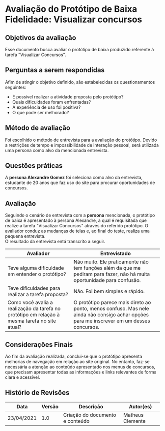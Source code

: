 # Avaliação do Protótipo de Baixa Fidelidade: Visualizar concursos
## Objetivos da avaliação
Esse documento busca avaliar o protótipo de baixa produzido referente à tarefa "Visualizar Concursos".
## Perguntas a serem respondidas
Afim de atingir o objetivo definido, são estabelecidas os questionamentos seguintes:

- É possível realizar a atividade proposta pelo protótipo?
- Quais dificuldades foram enfrentadas?
- A experiência de uso foi positiva?
- O que pode ser melhorado?
## Método de avaliação
Foi escolhido o método de entrevista para a avaliação do protótipo. Devido a restrições de tempo e impossibilidade de interação pessoal, será utilizada uma persona como alvo da mencionada entrevista.
## Questões práticas
A **persona Alexandre Gomez** foi seleciona como alvo da entrevista, estudante de 20 anos que faz uso do site para procurar oportunidades de concursos.
## Avaliação
Seguindo o cenário de entrevista com a **persona** mencionada, o protótipo de baixa é apresentado à persona Alexandre, a qual é requisitada que realize a tarefa "Visualizar Concursos" através do referido protótipo. O avaliador conduz as mudanças de telas e, ao final do teste, realiza uma pequena entrevista.  
O resultado da entrevista entá transcrito a seguir.

| Avaliador | Entrevistado |
|---|---|
| Teve alguma dificuldade em entender o protótipo? | Não muito. Ele praticamente não tem funções além da que me pediram para fazer, não há muita oportunidade para confusão. |
| Teve dificuldades para realizar a tarefa proposta? | Não. Foi bem simples e rápido. |
| Como você avalia a realização da tarefa no protótipo em relação à mesma tarefa no site atual? | O protótipo parece mais direto ao ponto, menos confuso. Mas nele ainda não consigo achar opções para me inscrever em um desses concursos. |


## Considerações Finais
Ao fim da avaliação realizada, conclui-se que o protótipo apresenta melhorias de navegação em relação ao site original. No entanto, faz-se necessária a atenção ao conteúdo apresentado nos menus de concursos, que precisam apresentar todas as informações e links relevantes de forma clara e acessível.

## Histório de Revisões

| Data | Versão | Descrição | Autor(es) |
| --- | --- | --- | --- |
| 23/04/2021 | 1.0 | Criação do documento e conteúdo | Matheus Clemente |